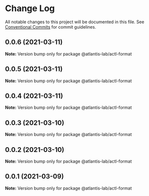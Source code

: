 # Change Log

All notable changes to this project will be documented in this file.
See [Conventional Commits](https://conventionalcommits.org) for commit guidelines.

## 0.0.6 (2021-03-11)

**Note:** Version bump only for package @atlantis-lab/actl-format





## 0.0.5 (2021-03-11)

**Note:** Version bump only for package @atlantis-lab/actl-format





## 0.0.4 (2021-03-11)

**Note:** Version bump only for package @atlantis-lab/actl-format





## 0.0.3 (2021-03-10)

**Note:** Version bump only for package @atlantis-lab/actl-format





## 0.0.2 (2021-03-10)

**Note:** Version bump only for package @atlantis-lab/actl-format





## 0.0.1 (2021-03-09)

**Note:** Version bump only for package @atlantis-lab/actl-format
